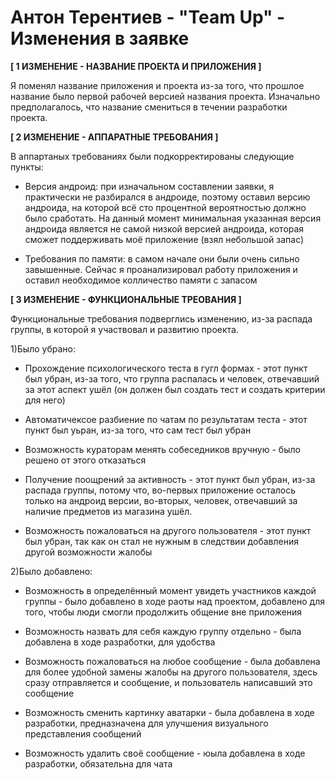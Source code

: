 # Антон Терентиев - "Team Up" - Изменения в заявке


**[ 1 ИЗМЕНЕНИЕ - НАЗВАНИЕ ПРОЕКТА И ПРИЛОЖЕНИЯ ]**

Я поменял название приложения и проекта из-за того, что прошлое название было первой рабочей версией названия проекта. Изначально предполагалось,
что название смениться в течении разработки проекта.


**[ 2 ИЗМЕНЕНИЕ - АППАРАТНЫЕ ТРЕБОВАНИЯ ]**

В аппартаных требованиях были подкорректированы следующие пункты:

* Версия андроид: при изначальном составлении заявки, я практически не разбирался в андроиде, поэтому оставил версию андроида, на которой всё
сто процентной вероятностью должно было сработать. На данный момент минимальная указанная версия андроида является не самой низкой версией андроида,
которая сможет поддерживать моё приложение (взял небольшой запас)

* Требования по памяти: в самом начале они были очень сильно завышенные. Сейчас я проанализировал работу приложения и оставил необходимое колличество 
памяти с запасом


**[ 3 ИЗМЕНЕНИЕ - ФУНКЦИОНАЛЬНЫЕ ТРЕОВАНИЯ ]**

Функциональные требования подверглись изменению, из-за распада группы, в которой я участвовал и развитию проекта.

1)Было убрано:

  * Прохождение психологического теста в гугл формах - этот пункт был убран, из-за того, что группа распалась и человек, отвечавший за этот аспект 
  ушёл (он должен был создать тест и создать критерии для него)
  
  * Автоматичексое разбиение по чатам по результатам теста - этот пункт был уьран, из-за того, что сам тест был убран
  
  * Возможность кураторам менять собеседников вручную - было решено от этого отказаться
  
  * Получение поощрений за активность - этот пункт был убран, из-за распада группы, потому что, во-первых приложение осталось только на андроид версии, 
  во-вторых, человек, отвечавший за наличие предметов из магазина ушёл.
  
  * Возможность пожаловаться на другого пользователя - этот пункт был убран, так как он стал не нужным в следствии добавления другой возможности жалобы
  
 2)Было добавлено:
  * Возможность в определённый момент увидеть участников каждой группы - было добавлено в ходе раоты над проектом, добавлено для того, чтобы люди смогли 
  продолжить общение вне приложения
  
  * Возможность назвать для себя каждую группу отдельно - была добавлена в ходе разработки, для удобства
  
  * Возможность пожаловаться на любое сообщение - была добавлена для более удобной замены жалобы на другого пользователя, здесь сразу отправляется и 
    сообщение, и пользователь написавший это сообщение
  
  * Возможность сменить картинку аватарки - была добавлена в ходе разработки, предназначена для улучшения визуального представления сообщений

  * Возможность удалить своё сообщение - юыла добавлена в ходе разработки, обязательна для чата

